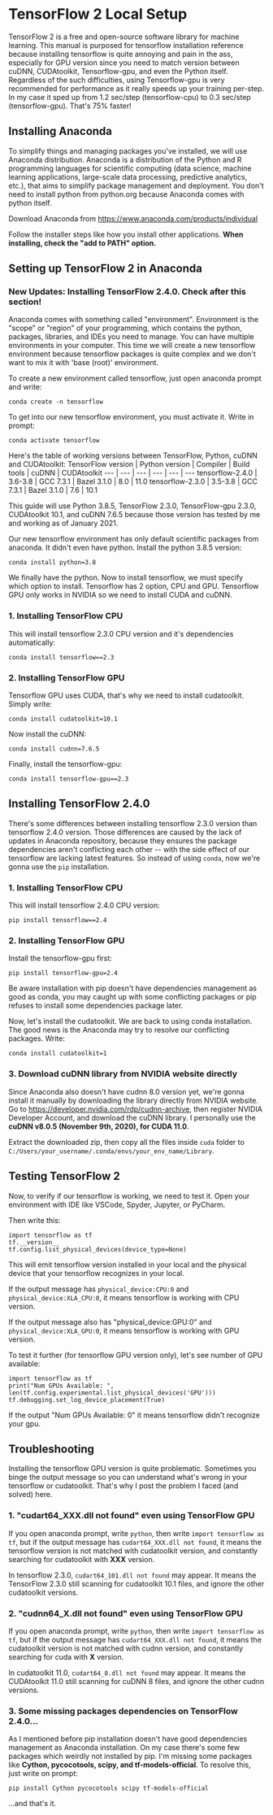 # TensorFlow 2 Local Setup
TensorFlow 2 is a free and open-source software library for machine learning. This manual is purposed for tensorflow installation reference because installing tensorflow is quite annoying and pain in the ass, especially for GPU version since you need to match version between cuDNN, CUDAtoolkit, Tensorflow-gpu, and even the Python itself. Regardless of the such difficulties, using Tensorflow-gpu is very recommended for performance as it really speeds up your training per-step. In my case it sped up from 1.2 sec/step (tensorflow-cpu) to 0.3 sec/step (tensorflow-gpu). That's 75% faster!

## Installing Anaconda
To simplify things and managing packages you've installed, we will use Anaconda distribution. Anaconda is a distribution of the Python and R programming languages for scientific computing (data science, machine learning applications, large-scale data processing, predictive analytics, etc.), that aims to simplify package management and deployment. You don't need to install python from python.org because Anaconda comes with python itself.

Download Anaconda from https://www.anaconda.com/products/individual

Follow the installer steps like how you install other applications. **When installing,  check the "add to PATH" option.**

## Setting up TensorFlow 2 in Anaconda
### New Updates: Installing TensorFlow 2.4.0. Check after this section!
Anaconda comes with something called "environment". Environment is the "scope" or "region" of your programming, which contains the python, packages, libraries, and IDEs you need to manage. You can have multiple environments in your computer. This time we will create a new tensorflow environment because tensorflow packages is quite complex and we don't want to mix it with 'base (root)' environment.

To create a new environment called tensorflow, just open anaconda prompt and write:

    conda create -n tensorflow
To get into our new tensorflow environment, you must activate it. Write in prompt:

    conda activate tensorflow
Here's the table of working versions between TensorFlow, Python, cuDNN and CUDAtoolkit:
TensorFlow version | Python version	| Compiler | Build tools | cuDNN | CUDAtoolkit
 --- | --- | --- | --- | --- | ---
tensorflow-2.4.0 | 3.6-3.8 | GCC 7.3.1 | Bazel 3.1.0 | 8.0 | 11.0
tensorflow-2.3.0 | 3.5-3.8 | GCC 7.3.1 | Bazel 3.1.0 | 7.6 | 10.1

This guide will use Python 3.8.5, TensorFlow 2.3.0, TensorFlow-gpu 2.3.0, CUDAtoolkit 10.1, and cuDNN 7.6.5 because those version has tested by me and working as of January 2021.

Our new tensorflow environment has only default scientific packages from anaconda. It didn't even have python. Install the python 3.8.5 version:

    conda install python=3.8
We finally have the python. Now to install tensorflow, we must specify which option to install. Tensorflow has 2 option, CPU and GPU. Tensorflow GPU only works in NVIDIA so we need to install CUDA and cuDNN.

### 1. Installing TensorFlow CPU
This will install tensorflow 2.3.0 CPU version and it's dependencies automatically:

    conda install tensorflow==2.3
### 2. Installing TensorFlow GPU
Tensorflow GPU uses CUDA, that's why we need to install cudatoolkit. Simply write:

    conda install cudatoolkit=10.1
Now install the cuDNN:

    conda install cudnn=7.6.5
Finally, install the tensorflow-gpu:

    conda install tensorflow-gpu==2.3

## Installing TensorFlow 2.4.0
There's some differences between installing tensorflow 2.3.0 version than tensorflow 2.4.0 version. Those differences are caused by the lack of updates in Anaconda repository, because they ensures the package dependencies aren't conflicting each other -- with the side effect of our tensorflow are lacking latest features. So instead of using `conda`, now we're gonna use the `pip` installation.
### 1. Installing TensorFlow CPU
This will install tensorflow 2.4.0 CPU version:

    pip install tensorflow==2.4
### 2. Installing TensorFlow GPU
Install the tensorflow-gpu first:

    pip install tensorflow-gpu=2.4
Be aware installation with pip doesn't have dependencies management as good as conda, you may caught up with some conflicting packages or pip refuses to install some dependencies package later.

Now, let's install the cudatoolkit. We are back to using conda installation. The good news is the Anaconda may try to resolve our conflicting packages. Write:

    conda install cudatoolkit=1
### 3. Download cuDNN library from NVIDIA website directly
Since Anaconda also doesn't have cudnn 8.0 version yet, we're gonna install it manually by downloading the library directly from NVIDIA website. Go to https://developer.nvidia.com/rdp/cudnn-archive, then register NVIDIA Developer Account, and download the cuDNN library. I personally use the **cuDNN v8.0.5 (November 9th, 2020), for CUDA 11.0**.

Extract the downloaded zip, then copy all the files inside `cuda` folder to `C:/Users/your_username/.conda/envs/your_env_name/Library`.

## Testing TensorFlow 2
Now, to verify if our tensorflow is working, we need to test it. Open your environment with IDE like VSCode, Spyder, Jupyter, or PyCharm.

Then write this:

    import tensorflow as tf
    tf.__version__
    tf.config.list_physical_devices(device_type=None)
This will emit tensorflow version installed in your local and the physical device that your tensorflow recognizes in your local.

If the output message has `physical_device:CPU:0` and `physical_device:XLA_CPU:0`, it means tensorflow is working with CPU version.

If the output message also has "physical_device:GPU:0" and `physical_device:XLA_GPU:0`, it means tensorflow is working with GPU version.

To test it further (for tensorflow GPU version only), let's see number of GPU available:

    import tensorflow as tf
    print("Num GPUs Available: ", len(tf.config.experimental.list_physical_devices('GPU')))
    tf.debugging.set_log_device_placement(True)
If the output "Num GPUs Available: 0" it means tensorflow didn't recognize your gpu.

## Troubleshooting
Installing the tensorflow GPU version is quite problematic. Sometimes you binge the output message so you can understand what's wrong in your tensorflow or cudatoolkit. That's why I post the problem I faced (and solved) here.
### 1. "cudart64_XXX.dll not found" even using TensorFlow GPU
If you open anaconda prompt, write `python`, then write `import tensorflow as tf`, but if the output message has `cudart64_XXX.dll not found`, it means the tensorflow version is not matched with cudatoolkit version, and constantly searching for cudatoolkit with **XXX** version.

In tensorflow 2.3.0, `cudart64_101.dll not found` may appear. It means the TensorFlow 2.3.0 still scanning for cudatoolkit 10.1 files, and ignore the other cudatoolkit versions.
### 2. "cudnn64_X.dll not found" even using TensorFlow GPU
If you open anaconda prompt, write `python`, then write `import tensorflow as tf`, but if the output message has `cudart64_XXX.dll not found`, it means the cudatoolkit version is not matched with cudnn version, and constantly searching for cuda with **X** version.

In cudatoolkit 11.0, `cudart64_8.dll not found` may appear. It means the CUDAtoolkit 11.0 still scanning for cuDNN 8 files, and ignore the other cudnn versions.
### 3. Some missing packages dependencies on TensorFlow 2.4.0...
As I mentioned before pip installation doesn't have good dependencies management as Anaconda installation. On my case there's some few packages which weirdly not installed by pip. I'm missing some packages like **Cython, pycocotools, scipy, and tf-models-official**. To resolve this, just write on prompt:
    
    pip install Cython pycocotools scipy tf-models-official
...and that's it. 
